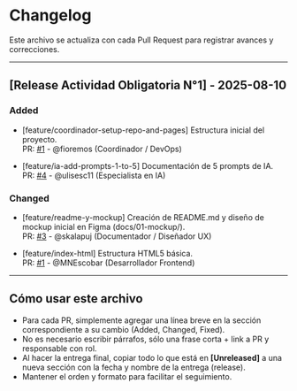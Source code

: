 # Changelog

Este archivo se actualiza con cada Pull Request para registrar avances y correcciones.

---

## [Release Actividad Obligatoria N°1] - 2025-08-10

### Added
- [feature/coordinador-setup-repo-and-pages] Estructura inicial del proyecto.  
  PR: [#1](https://github.com/fioremos/simulador-planificacion-financiera/pull/2) - @fioremos (Coordinador / DevOps)

- [feature/ia-add-prompts-1-to-5] Documentación de 5 prompts de IA.  
  PR: [#4](https://github.com/fioremos/simulador-planificacion-financiera/pull/4) - @ulisesc11 (Especialista en IA)

### Changed
- [feature/readme-y-mockup] Creación de README.md y diseño de mockup inicial en Figma (docs/01-mockup/).  
  PR: [#3](https://github.com/fioremos/simulador-planificacion-financiera/pull/5) - @skalapuj (Documentador / Diseñador UX)

- [feature/index-html] Estructura HTML5 básica.  
  PR: [#1](https://github.com/fioremos/simulador-planificacion-financiera/pull/35) - @MNEscobar (Desarrollador Frontend)

---

## Cómo usar este archivo

- Para cada PR, simplemente agregar una línea breve en la sección correspondiente a su cambio (Added, Changed, Fixed).  
- No es necesario escribir párrafos, sólo una frase corta + link a PR y responsable con rol.  
- Al hacer la entrega final, copiar todo lo que está en **[Unreleased]** a una nueva sección con la fecha y nombre de la entrega (release).  
- Mantener el orden y formato para facilitar el seguimiento.
